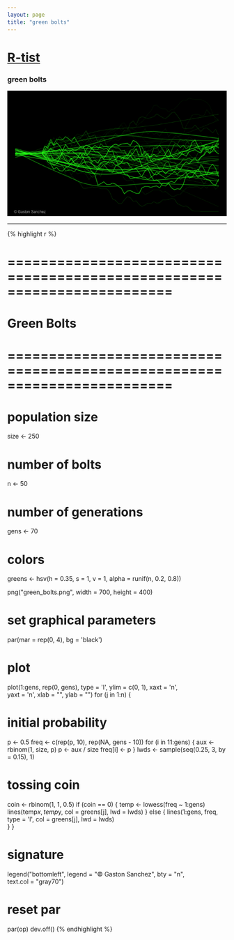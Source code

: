 ```yaml
---
layout: page
title: "green bolts"
---
```


# [R-tist](/artista) 

### green bolts 

![green bolts](/images/artista/green_bolts.png) 

-----

{% highlight r %} 
# ======================================================================== 
# Green Bolts 
# ======================================================================== 
# population size 
size <- 250 
 
# number of bolts 
n <- 50 
 
# number of generations 
gens <- 70 
 
# colors 
greens <- hsv(h = 0.35, s = 1, v = 1, alpha = runif(n, 0.2, 0.8)) 
 
 
png("green_bolts.png", width = 700, height = 400) 
# set graphical parameters 
par(mar = rep(0, 4), bg = 'black') 
# plot 
plot(1:gens, rep(0, gens), type = 'l', ylim = c(0, 1), xaxt = 'n',  
     yaxt = 'n', xlab = "", ylab = "") 
for (j in 1:n) 
{ 
  # initial probability 
  p <- 0.5 
  freq <- c(rep(p, 10), rep(NA, gens - 10)) 
  for (i in 11:gens) 
  { 
    aux <- rbinom(1, size, p) 
    p <- aux / size 
    freq[i] <- p 
  } 
  lwds <- sample(seq(0.25, 3, by = 0.15), 1) 
  # tossing coin 
  coin <- rbinom(1, 1, 0.5) 
  if (coin == 0) 
  { 
    temp <- lowess(freq ~ 1:gens) 
    lines(temp$x, temp$y, col = greens[j], lwd = lwds) 
  } else { 
    lines(1:gens, freq, type = 'l', col = greens[j], lwd = lwds)           
  } 
} 
# signature 
legend("bottomleft", legend = "© Gaston Sanchez", bty = "n",  
       text.col = "gray70") 
# reset par 
par(op) 
dev.off() 
{% endhighlight %} 
